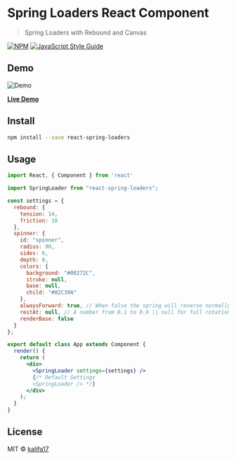 # Spring Loaders React Component

> Spring Loaders with Rebound and Canvas

[![NPM](https://img.shields.io/npm/v/react-spring-loaders.svg)](https://www.npmjs.com/package/react-spring-loaders) [![JavaScript Style Guide](https://img.shields.io/badge/code_style-standard-brightgreen.svg)](https://standardjs.com)

## Demo

![Demo](https://lh3.googleusercontent.com/aH293rc91KU5LtiLgOqUvqTS2fmF4Q7tfPI6umAgRZmHaNB59M9KTpNeWRzG1rghl-2xwPsIXNZgwnx2_9F3AbRDqLxWWGpHPl9U0BBa4egiqm_K1z-5UXsBVPQdpH-v_XRpGq9fbQ=w552-h440-no)

[**Live Demo**](http://casesandberg.github.io/react-color/)


## Install

```bash
npm install --save react-spring-loaders
```

## Usage

```jsx
import React, { Component } from 'react'

import SpringLoader from "react-spring-loaders";

const settings = {
  rebound: {
    tension: 14,
    friction: 10
  },
  spinner: {
    id: "spinner",
    radius: 90,
    sides: 6,
    depth: 8,
    colors: {
      background: "#00272C",
      stroke: null,
      base: null,
      child: "#02C39A"
    },
    alwaysForward: true, // When false the spring will reverse normally.
    restAt: null, // A number from 0.1 to 0.9 || null for full rotation
    renderBase: false
  }
};

export default class App extends Component {
  render() {
    return (
      <div>
        <SpringLoader settings={settings} />
        {/* Default Settings 
        <SpringLoader /> */}
      </div>
    );
  }
}
```

## License

MIT © [kalifa17](https://github.com/kalifa17)
